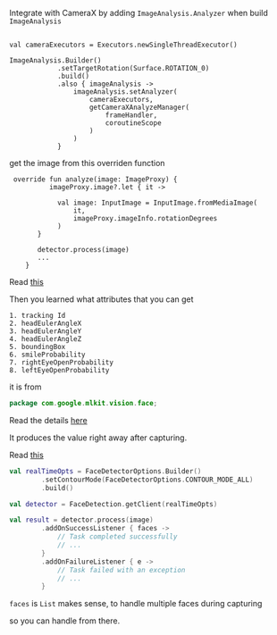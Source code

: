Integrate with CameraX by adding `ImageAnalysis.Analyzer` when build `ImageAnalysis`

```

val cameraExecutors = Executors.newSingleThreadExecutor()

ImageAnalysis.Builder()
            .setTargetRotation(Surface.ROTATION_0)
            .build()
            .also { imageAnalysis ->
                imageAnalysis.setAnalyzer(
                    cameraExecutors,
                    getCameraXAnalyzeManager(
                        frameHandler,
                        coroutineScope
                    )
                )
            }
```

get the image from this overriden function

```
 override fun analyze(image: ImageProxy) {
          imageProxy.image?.let { it ->

            val image: InputImage = InputImage.fromMediaImage(
                it,
                imageProxy.imageInfo.rotationDegrees
            )
       }

       detector.process(image)
       ...
    }
```

Read [this](https://developers.google.com/ml-kit/vision/face-detection/face-detection-concepts)

Then you learned what attributes that you can get

```
1. tracking Id
2. headEulerAngleX
3. headEulerAngleY
4. headEulerAngleZ
5. boundingBox
6. smileProbability
7. rightEyeOpenProbability
8. leftEyeOpenProbability
```

it is from

```.java
package com.google.mlkit.vision.face;

```

Read the details [here](https://developers.google.com/android/reference/com/google/mlkit/vision/face/Face)

It produces the value right away after capturing.

Read [this](https://developers.google.com/ml-kit/vision/face-detection/android)

```.kt
val realTimeOpts = FaceDetectorOptions.Builder()
        .setContourMode(FaceDetectorOptions.CONTOUR_MODE_ALL)
        .build()

val detector = FaceDetection.getClient(realTimeOpts)

val result = detector.process(image)
        .addOnSuccessListener { faces ->
            // Task completed successfully
            // ...
        }
        .addOnFailureListener { e ->
            // Task failed with an exception
            // ...
        }
```

`faces` is `List` makes sense, to handle multiple faces during capturing

so you can handle from there.
